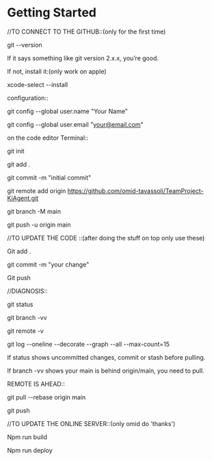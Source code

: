 # Getting Started

//TO CONNECT TO THE GITHUB::(only for the first time)

git --version

If it says something like git version 2.x.x, you’re good.

If not, install it:(only work on apple)

xcode-select --install

configuration::

git config --global user.name "Your Name"

git config --global user.email "your@email.com"

on the code editor Terminal::

git init

git add .

git commit -m "initial commit"

git remote add origin https://github.com/omid-tavassoli/TeamProject-KiAgent.git

git branch -M main

git push -u origin main


//TO UPDATE THE CODE ::(after doing the stuff on top only use these)

Git add .

git commit -m "your change"

Git push


//DIAGNOSIS::

git status

git branch -vv

git remote -v

git log --oneline --decorate --graph --all --max-count=15

If status shows uncommitted changes, commit or stash before pulling.

If branch -vv shows your main is behind origin/main, you need to pull.

REMOTE IS AHEAD::

git pull --rebase origin main

git push


//TO UPDATE THE ONLINE SERVER::(only omid do 'thanks')

Npm run build

Npm run deploy